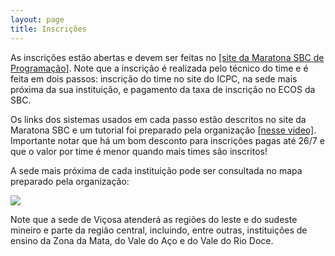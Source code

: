 ```yaml
---
layout: page
title: Inscrições
---
```


As inscrições estão abertas e devem ser feitas no [[site da Maratona SBC de Programação]](https://maratona.sbc.org.br/inscricoes.html). Note que a inscrição é realizada pelo técnico do time e é feita em dois passos: inscrição do time no site do ICPC, na sede mais próxima da sua instituição, e pagamento da taxa de inscrição no ECOS da SBC.

Os links dos sistemas usados em cada passo estão descritos no site da Maratona SBC e um tutorial foi preparado pela organização [[nesse video]](https://www.youtube.com/watch?v=ZDFtEZIOPq0). Importante notar que há um bom desconto para inscrições pagas até 26/7 e que o valor por time é menor quando mais times são inscritos!

A sede mais próxima de cada instituição pode ser consultada no mapa preparado pela organização:

<img src="{{ '/assets/imgs/mapa.png' | relative_url }}">

Note que a sede de Viçosa atenderá as regiões do leste e do sudeste mineiro e parte da região central, incluindo, entre outras, instituições de ensino da Zona da Mata, do Vale do Aço e do Vale do Rio Doce.
